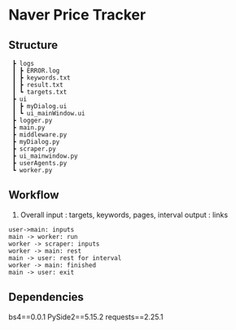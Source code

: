 # Naver Price Tracker

## Structure

```
 ┣ logs
 ┃ ┣ ERROR.log
 ┃ ┣ keywords.txt
 ┃ ┣ result.txt
 ┃ ┗ targets.txt
 ┣ ui
 ┃ ┣ myDialog.ui
 ┃ ┗ ui_mainWindow.ui
 ┣ logger.py
 ┣ main.py
 ┣ middleware.py
 ┣ myDialog.py
 ┣ scraper.py
 ┣ ui_mainwindow.py
 ┣ userAgents.py
 ┗ worker.py
```

## Workflow

1. Overall
   input : targets, keywords, pages, interval
   output : links

```sequence
user->main: inputs
main -> worker: run
worker -> scraper: inputs
worker -> main: rest
main -> user: rest for interval
worker -> main: finished
main -> user: exit
```

## Dependencies

bs4==0.0.1
PySide2==5.15.2
requests==2.25.1
